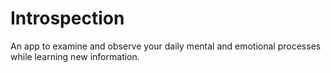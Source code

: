 # Introspection
An app to examine and observe your daily mental and emotional processes while learning new information.
